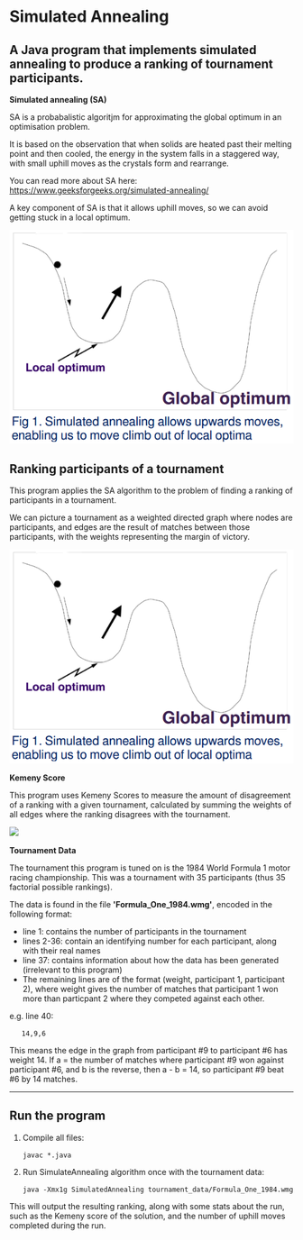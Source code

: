 Simulated Annealing
===================

A Java program that implements simulated annealing to produce a ranking of tournament participants.
---------------------------------------------------------------------------------------------------

**Simulated annealing (SA)**

SA is a probabalistic algoritjm for approximating the global optimum in an optimisation problem.

It is based on the observation that when solids are heated past their melting point and then cooled, 
the energy in the system falls in a staggered way, with small uphill moves as the crystals form and 
rearrange.

You can read more about SA here:
https://www.geeksforgeeks.org/simulated-annealing/

A key component of SA is that it allows uphill moves, so we can avoid getting stuck in a local optimum.

![](images/SA_local_optimum.png)


Ranking participants of a tournament
------------------------------------

This program applies the SA algorithm to the problem of finding a ranking of participants in a tournament.

We can picture a tournament as a weighted directed graph where nodes are participants, and edges are the 
result of matches between those participants, with the weights representing the margin of victory.

![](images/SA_local_optimum.png)


**Kemeny Score**

This program uses Kemeny Scores to measure the amount of disagreement of a ranking with a given tournament,
calculated by summing the weights of all edges where the ranking disagrees with the tournament.

![](images/SA_kemeney_example.png)


**Tournament Data**

The tournament this program is tuned on is the 1984 World Formula 1 motor racing championship. This was a
tournament with 35 participants (thus 35 factorial possible rankings).

The data is found in the file **'Formula_One_1984.wmg'**, encoded in the following format:

* line 1: contains the number of participants in the tournament
* lines 2-36: contain an identifying number for each participant, along with their real names
* line 37: contains information about how the data has been generated (irrelevant to this program)
* The remaining lines are of the format (weight, participant 1, participant 2), where weight gives the number of matches that participant 1 won more than particpant 2 where they competed against each other.

e.g. line 40:

       14,9,6

This means the edge in the graph from participant #9 to participant #6 has weight 14. 
If a = the number of matches where participant #9 won against participant #6, and b is the reverse, then a - b = 14, so participant #9 beat #6 by 14 matches.

__________________

Run the program
---------------

1. Compile all files:

       javac *.java

2. Run SimulateAnnealing algorithm once with the tournament data:

       java -Xmx1g SimulatedAnnealing tournament_data/Formula_One_1984.wmg

This will output the resulting ranking, along with some stats about the run, such as the Kemeny score of
the solution, and the number of uphill moves completed during the run.

